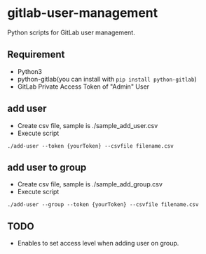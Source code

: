 # gitlab-user-management
Python scripts for GitLab user management.

## Requirement

* Python3
* python-gitlab(you can install with `pip install python-gitlab`)
* GitLab Private Access Token of "Admin" User

## add user

* Create csv file, sample is ./sample_add_user.csv
* Execute script

```
./add-user --token {yourToken} --csvfile filename.csv
```

## add user to group

* Create csv file, sample is ./sample_add_group.csv
* Execute script

```
./add-user --group --token {yourToken} --csvfile filename.csv
```

## TODO

* Enables to set access level when adding user on group.
